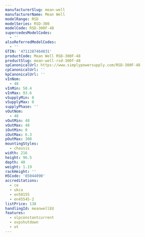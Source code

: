 ```yaml
---
manufacturerSlug: mean-well
manufacturerName: Mean Well
modelRange: RSD
modelSeries: RSD-300
modelCode: RSD-300F-48
supercedesModelCodes:
  - ''
alsoReferredModelCodes:
  - ''
GTIN: '4711287464831'
productCode: Mean Well RSD-300F-48
productSlug: mean-well-rsd-300f-48
spCanonicalUrl: https://www.simplypowersupply.com/RSD-300F-48
cpCanonicalUrl: ''
kpCanonicalUrl: ''
vInNom:
  - 48
vInMin: 50.4
vInMax: 93.6
vSupplyMin: 0
vSupplyMax: 0
supplyPhase: ''
vOutNom:
  - 48
vOutMin: 48
vOutMax: 48
iOutMin: 0
iOutMax: 6.3
pOutMax: 300
mountingStyles:
  - chassis
width: 216
height: 96.5
depth: 40
weight: 1.19
rackHeight: ''
HSCode: '85044090'
accreditations:
  - ce
  - ukca
  - en50155
  - en45545-2
listPrice: 138
handlingId: meanwellEU
features:
  - olpconstantcurrent
  - ovpshutdown
  - ot
---
```

